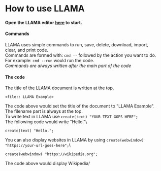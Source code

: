 # How to use LLAMA
#### Open the LLAMA editor [here](https://lb123658.github.io/code/) to start. 

#### Commands
LLAMA uses simple commands to run, save, delete, download, import, clear, and print code.\
Commands are formed with: ```cmd --``` followed by the action you want to do.\
For example: ```cmd --run``` would run the code.\
*Commands are always written after the main part of the code*

#### The code
The title of the LLAMA document is written at the top.
```
<file:: LLAMA Example>
```
The code above would set the title of the document to "LLAMA Example".\
The filename part is always at the top.\
To write text in LLAMA use ```create(text) "YOUR TEXT GOES HERE";```\
The following code would write "Hello."\
```
create(text) "Hello.";
```
You can also display websites in LLAMA by using ```create(webwindow) "https://your-url-goes-here";```\
```
create(webwindow) "https://wikipedia.org";
```
The code above would display Wikipedia/
